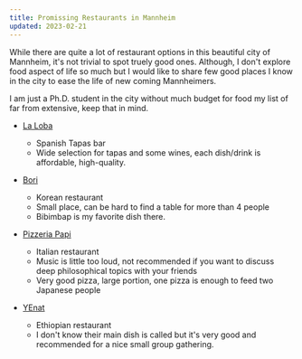 ```yaml
---
title: Promissing Restaurants in Mannheim
updated: 2023-02-21
---
```


While there are quite a lot of restaurant options in this beautiful city of Mannheim, it's not trivial to spot truely good ones.
Although, I don't explore food aspect of life so much but I would like to share few good places I know in the city to ease the life of new coming Mannheimers.

I am just a Ph.D. student in the city without much budget for food my list of far from extensive, keep that in mind.

- [La Loba](https://goo.gl/maps/f7fjxFTuSXo9YS8N8)
  - Spanish Tapas bar
  - Wide selection for tapas and some wines, each dish/drink is affordable, high-quality.
- [Bori](https://goo.gl/maps/7kWmZX7kfWTgu45M7)
  - Korean restaurant
  - Small place, can be hard to find a table for more than 4 people
  - Bibimbap is my favorite dish there.
- [Pizzeria Papi](https://goo.gl/maps/6EBW2dhEvvrQ5HgF7)
  - Italian restaurant
  - Music is little too loud, not recommended if you want to discuss deep philosophical topics with your friends
  - Very good pizza, large portion, one pizza is enough to feed two Japanese people

- [YEnat](https://goo.gl/maps/55CwTc3DPeAgmKk77)
  - Ethiopian restaurant
  - I don't know their main dish is called but it's very good and recommended for a nice small group gathering.
